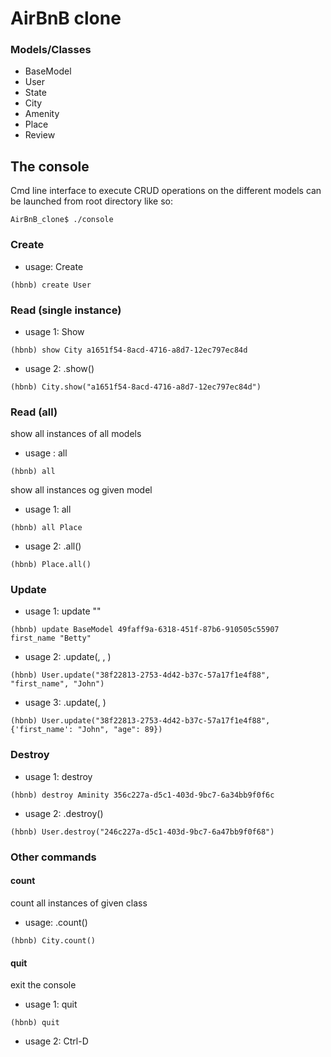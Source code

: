 # AirBnB clone
### Models/Classes
- BaseModel
- User
- State
- City
- Amenity
- Place
- Review
## The console
Cmd line interface to execute CRUD operations on the different models
can be launched from root directory like so:
```
AirBnB_clone$ ./console
```
### Create
- usage: Create <model>
```
(hbnb) create User
```
### Read (single instance)
- usage 1: Show <model> <id>
```
(hbnb) show City a1651f54-8acd-4716-a8d7-12ec797ec84d
```
- usage 2: <model>.show(<id>)
```
(hbnb) City.show("a1651f54-8acd-4716-a8d7-12ec797ec84d")
```
### Read (all)
show all instances of all models
- usage : all
```
(hbnb) all
```
show all instances og given model
- usage 1: all <model>
```
(hbnb) all Place
```
- usage 2: <model>.all()
```
(hbnb) Place.all()
```
### Update
- usage 1: update <model> <id> <attribute name> "<attribute value>"
```
(hbnb) update BaseModel 49faff9a-6318-451f-87b6-910505c55907 first_name "Betty"
```
- usage 2: <module>.update(<id>, <attribute name>, <attribute value>)
```
(hbnb) User.update("38f22813-2753-4d42-b37c-57a17f1e4f88", "first_name", "John")
```
- usage 3: <model>.update(<id>, <dictionary representation>)
```
(hbnb) User.update("38f22813-2753-4d42-b37c-57a17f1e4f88", {'first_name': "John", "age": 89})
```
### Destroy
- usage 1: destroy <model> <id>
```
(hbnb) destroy Aminity 356c227a-d5c1-403d-9bc7-6a34bb9f0f6c
```
- usage 2: <model>.destroy(<id>) 
```
(hbnb) User.destroy("246c227a-d5c1-403d-9bc7-6a47bb9f0f68")
```
### Other commands
#### count
count all instances of given class
- usage: <model>.count()
```
(hbnb) City.count()
```
#### quit
exit the console
- usage 1: quit
```
(hbnb) quit
```
- usage 2: Ctrl-D
